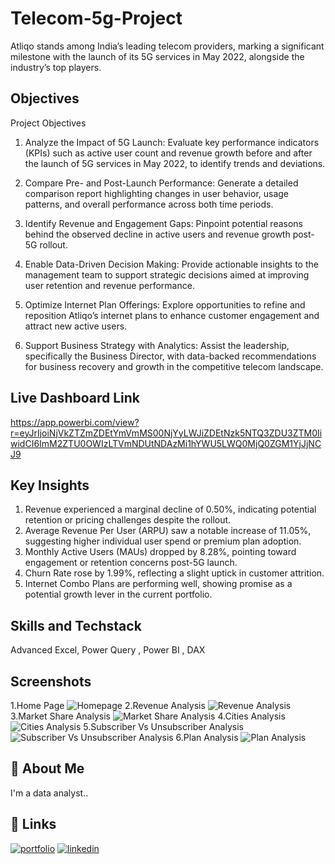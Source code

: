 # Telecom-5g-Project

Atliqo stands among India’s leading telecom providers, marking a significant milestone with the launch of its 5G services in May 2022, alongside the industry’s top players.

## Objectives
Project Objectives

1. Analyze the Impact of 5G Launch:
Evaluate key performance indicators (KPIs) such as active user count and revenue growth before and after the launch of 5G services in May 2022, to identify trends and deviations.

2. Compare Pre- and Post-Launch Performance:
Generate a detailed comparison report highlighting changes in user behavior, usage patterns, and overall performance across both time periods.

3. Identify Revenue and Engagement Gaps:
Pinpoint potential reasons behind the observed decline in active users and revenue growth post-5G rollout.

4. Enable Data-Driven Decision Making:
Provide actionable insights to the management team to support strategic decisions aimed at improving user retention and revenue performance.

5. Optimize Internet Plan Offerings:
Explore opportunities to refine and reposition Atliqo’s internet plans to enhance customer engagement and attract new active users.

6. Support Business Strategy with Analytics:
Assist the leadership, specifically the Business Director, with data-backed recommendations for business recovery and growth in the competitive telecom landscape.


## Live Dashboard Link
https://app.powerbi.com/view?r=eyJrIjoiNjVkZTZmZDEtYmVmMS00NjYyLWJiZDEtNzk5NTQ3ZDU3ZTM0IiwidCI6ImM2ZTU0OWIzLTVmNDUtNDAzMi1hYWU5LWQ0MjQ0ZGM1YjJjNCJ9
## Key Insights
1. Revenue experienced a marginal decline of 0.50%, indicating potential retention or pricing challenges despite the rollout.
2. Average Revenue Per User (ARPU) saw a notable increase of 11.05%, suggesting higher individual user spend or premium plan adoption.
3. Monthly Active Users (MAUs) dropped by 8.28%, pointing toward engagement or retention concerns post-5G launch.
4. Churn Rate rose by 1.99%, reflecting a slight uptick in customer attrition.
5. Internet Combo Plans are performing well, showing promise as a potential growth lever in the current portfolio.

## Skills and Techstack
Advanced Excel, Power Query , Power BI , DAX 


## Screenshots
1.Home Page 
![Homepage](https://github.com/user-attachments/assets/1f182941-ab89-4955-8b4d-a9a6fda0f566)
2.Revenue Analysis
![Revenue Analysis](https://github.com/user-attachments/assets/0357349a-7945-4896-9440-4c3e0baf7e37)
3.Market Share Analysis
![Market Share Analysis](https://github.com/user-attachments/assets/47242f3a-4f36-4838-8c56-a69f98a752ac)
4.Cities Analysis
![Cities Analysis](https://github.com/user-attachments/assets/43828312-8de5-48c0-b3a4-ea3e8da58551)
5.Subscriber Vs Unsubscriber Analysis
![Subscriber Vs Unsubscriber Analysis ](https://github.com/user-attachments/assets/80be57a2-bf08-4ddd-b1bd-c4a830899950)
6.Plan Analysis
![Plan Analysis](https://github.com/user-attachments/assets/c172b667-c364-4f67-bd25-15c32f2bcfd8)


## 🚀 About Me
I'm a data analyst..


## 🔗 Links
[![portfolio](https://img.shields.io/badge/my_portfolio-000?style=for-the-badge&logo=ko-fi&logoColor=white)](https://codebasics.io/portfolio/DEVRAJ-MONDAL)
[![linkedin](https://img.shields.io/badge/linkedin-0A66C2?style=for-the-badge&logo=linkedin&logoColor=white)](https://www.linkedin.com/in/devrajmondal5/)




